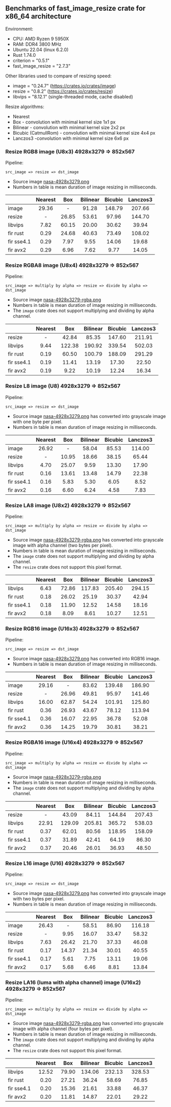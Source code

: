 <!-- introduction start -->
## Benchmarks of fast_image_resize crate for x86_64 architecture

Environment:

- CPU: AMD Ryzen 9 5950X
- RAM: DDR4 3800 MHz
- Ubuntu 22.04 (linux 6.2.0)
- Rust 1.74.0
- criterion = "0.5.1"
- fast_image_resize = "2.7.3"


Other libraries used to compare of resizing speed:

- image = "0.24.7" (<https://crates.io/crates/image>)
- resize = "0.8.2" (<https://crates.io/crates/resize>)
- libvips = "8.12.1" (single-threaded mode, cache disabled)


Resize algorithms:

- Nearest
- Box - convolution with minimal kernel size 1x1 px
- Bilinear - convolution with minimal kernel size 2x2 px
- Bicubic (CatmullRom) - convolution with minimal kernel size 4x4 px
- Lanczos3 -convolution with minimal kernel size 6x6 px
<!-- introduction end -->

<!-- bench_compare_rgb start -->
### Resize RGB8 image (U8x3) 4928x3279 => 852x567

Pipeline:

`src_image => resize => dst_image`

- Source image [nasa-4928x3279.png](https://github.com/Cykooz/fast_image_resize/blob/main/data/nasa-4928x3279.png)
- Numbers in table is mean duration of image resizing in milliseconds.

|            | Nearest |  Box  | Bilinear | Bicubic | Lanczos3 |
|------------|:-------:|:-----:|:--------:|:-------:|:--------:|
| image      |  29.36  |   -   |  91.28   | 148.79  |  207.66  |
| resize     |    -    | 26.85 |  53.61   |  97.96  |  144.70  |
| libvips    |  7.82   | 60.15 |  20.00   |  30.62  |  39.94   |
| fir rust   |  0.29   | 24.68 |  40.63   |  73.49  |  108.02  |
| fir sse4.1 |  0.29   | 7.97  |   9.55   |  14.06  |  19.68   |
| fir avx2   |  0.29   | 6.96  |   7.62   |  9.77   |  14.05   |
<!-- bench_compare_rgb end -->

<!-- bench_compare_rgba start -->
### Resize RGBA8 image (U8x4) 4928x3279 => 852x567

Pipeline:

`src_image => multiply by alpha => resize => divide by alpha => dst_image`

- Source image
  [nasa-4928x3279-rgba.png](https://github.com/Cykooz/fast_image_resize/blob/main/data/nasa-4928x3279-rgba.png)
- Numbers in table is mean duration of image resizing in milliseconds.
- The `image` crate does not support multiplying and dividing by alpha channel.

|            | Nearest |  Box   | Bilinear | Bicubic | Lanczos3 |
|------------|:-------:|:------:|:--------:|:-------:|:--------:|
| resize     |    -    | 42.84  |  85.35   | 147.60  |  211.91  |
| libvips    |  9.44   | 122.38 |  190.92  | 339.54  |  502.03  |
| fir rust   |  0.19   | 60.50  |  100.79  | 188.09  |  291.29  |
| fir sse4.1 |  0.19   | 11.41  |  13.19   |  17.30  |  22.50   |
| fir avx2   |  0.19   |  9.22  |  10.19   |  12.24  |  16.34   |
<!-- bench_compare_rgba end -->

<!-- bench_compare_l start -->
### Resize L8 image (U8) 4928x3279 => 852x567

Pipeline:

`src_image => resize => dst_image`

- Source image [nasa-4928x3279.png](https://github.com/Cykooz/fast_image_resize/blob/main/data/nasa-4928x3279.png)
  has converted into grayscale image with one byte per pixel.
- Numbers in table is mean duration of image resizing in milliseconds.

|            | Nearest |  Box  | Bilinear | Bicubic | Lanczos3 |
|------------|:-------:|:-----:|:--------:|:-------:|:--------:|
| image      |  26.92  |   -   |  58.04   |  85.53  |  114.00  |
| resize     |    -    | 10.95 |  18.66   |  38.15  |  65.44   |
| libvips    |  4.70   | 25.07 |   9.59   |  13.30  |  17.90   |
| fir rust   |  0.16   | 13.61 |  13.48   |  14.79  |  22.38   |
| fir sse4.1 |  0.16   | 5.83  |   5.30   |  6.05   |   8.52   |
| fir avx2   |  0.16   | 6.60  |   6.24   |  4.58   |   7.83   |
<!-- bench_compare_l end -->

<!-- bench_compare_la start -->
### Resize LA8 image (U8x2) 4928x3279 => 852x567

Pipeline:

`src_image => multiply by alpha => resize => divide by alpha => dst_image`

- Source image
  [nasa-4928x3279-rgba.png](https://github.com/Cykooz/fast_image_resize/blob/main/data/nasa-4928x3279-rgba.png)
  has converted into grayscale image with alpha channel (two bytes per pixel).
- Numbers in table is mean duration of image resizing in milliseconds.
- The `image` crate does not support multiplying and dividing by alpha channel.
- The `resize` crate does not support this pixel format.

|            | Nearest |  Box  | Bilinear | Bicubic | Lanczos3 |
|------------|:-------:|:-----:|:--------:|:-------:|:--------:|
| libvips    |  6.43   | 72.86 |  117.83  | 205.40  |  294.15  |
| fir rust   |  0.18   | 26.02 |  25.19   |  30.37  |  42.94   |
| fir sse4.1 |  0.18   | 11.90 |  12.52   |  14.58  |  18.16   |
| fir avx2   |  0.18   | 8.09  |   8.61   |  10.27  |  12.51   |
<!-- bench_compare_la end -->

<!-- bench_compare_rgb16 start -->
### Resize RGB16 image (U16x3) 4928x3279 => 852x567

Pipeline:

`src_image => resize => dst_image`

- Source image [nasa-4928x3279.png](https://github.com/Cykooz/fast_image_resize/blob/main/data/nasa-4928x3279.png)
  has converted into RGB16 image.
- Numbers in table is mean duration of image resizing in milliseconds.

|            | Nearest |  Box  | Bilinear | Bicubic | Lanczos3 |
|------------|:-------:|:-----:|:--------:|:-------:|:--------:|
| image      |  29.16  |   -   |  83.62   | 139.48  |  186.90  |
| resize     |    -    | 26.96 |  49.81   |  95.97  |  141.46  |
| libvips    |  16.00  | 62.87 |  54.24   | 101.91  |  125.80  |
| fir rust   |  0.36   | 26.93 |  43.67   |  78.12  |  113.94  |
| fir sse4.1 |  0.36   | 16.07 |  22.95   |  36.78  |  52.08   |
| fir avx2   |  0.36   | 14.25 |  19.79   |  30.81  |  38.21   |
<!-- bench_compare_rgb16 end -->

<!-- bench_compare_rgba16 start -->
### Resize RGBA16 image (U16x4) 4928x3279 => 852x567

Pipeline:

`src_image => multiply by alpha => resize => divide by alpha => dst_image`

- Source image
  [nasa-4928x3279-rgba.png](https://github.com/Cykooz/fast_image_resize/blob/main/data/nasa-4928x3279-rgba.png)
- Numbers in table is mean duration of image resizing in milliseconds.
- The `image` crate does not support multiplying and dividing by alpha channel.

|            | Nearest |  Box   | Bilinear | Bicubic | Lanczos3 |
|------------|:-------:|:------:|:--------:|:-------:|:--------:|
| resize     |    -    | 43.09  |  84.11   | 144.84  |  207.43  |
| libvips    |  22.91  | 129.09 |  205.81  | 365.72  |  538.03  |
| fir rust   |  0.37   | 62.01  |  80.56   | 118.95  |  158.09  |
| fir sse4.1 |  0.37   | 31.89  |  42.41   |  64.19  |  86.30   |
| fir avx2   |  0.37   | 20.46  |  26.01   |  36.93  |  48.50   |
<!-- bench_compare_rgba16 end -->

<!-- bench_compare_l16 start -->
### Resize L16 image (U16) 4928x3279 => 852x567

Pipeline:

`src_image => resize => dst_image`

- Source image [nasa-4928x3279.png](https://github.com/Cykooz/fast_image_resize/blob/main/data/nasa-4928x3279.png)
  has converted into grayscale image with two bytes per pixel.
- Numbers in table is mean duration of image resizing in milliseconds.

|            | Nearest |  Box  | Bilinear | Bicubic | Lanczos3 |
|------------|:-------:|:-----:|:--------:|:-------:|:--------:|
| image      |  26.43  |   -   |  58.51   |  86.90  |  116.18  |
| resize     |    -    | 9.95  |  16.07   |  33.47  |  58.32   |
| libvips    |  7.63   | 26.42 |  21.70   |  37.33  |  46.08   |
| fir rust   |  0.17   | 14.37 |  21.34   |  30.01  |  40.55   |
| fir sse4.1 |  0.17   | 5.61  |   7.75   |  13.11  |  19.06   |
| fir avx2   |  0.17   | 5.68  |   6.46   |  8.81   |  13.84   |
<!-- bench_compare_l16 end -->

<!-- bench_compare_la16 start -->
### Resize LA16 (luma with alpha channel) image (U16x2) 4928x3279 => 852x567

Pipeline:

`src_image => multiply by alpha => resize => divide by alpha => dst_image`

- Source image
  [nasa-4928x3279-rgba.png](https://github.com/Cykooz/fast_image_resize/blob/main/data/nasa-4928x3279-rgba.png)
  has converted into grayscale image with alpha channel (four bytes per pixel).
- Numbers in table is mean duration of image resizing in milliseconds.
- The `image` crate does not support multiplying and dividing by alpha channel.
- The `resize` crate does not support this pixel format.

|            | Nearest |  Box  | Bilinear | Bicubic | Lanczos3 |
|------------|:-------:|:-----:|:--------:|:-------:|:--------:|
| libvips    |  12.52  | 79.90 |  134.06  | 232.13  |  328.53  |
| fir rust   |  0.20   | 27.21 |  36.24   |  58.69  |  76.85   |
| fir sse4.1 |  0.20   | 15.36 |  21.61   |  33.88  |  46.37   |
| fir avx2   |  0.20   | 11.81 |  14.87   |  22.01  |  29.22   |
<!-- bench_compare_la16 end -->
